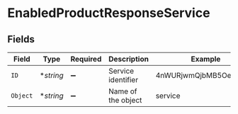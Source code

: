 # EnabledProductResponseService


## Fields

| Field                  | Type                   | Required               | Description            | Example                |
| ---------------------- | ---------------------- | ---------------------- | ---------------------- | ---------------------- |
| `ID`                   | **string*              | :heavy_minus_sign:     | Service identifier     | 4nWURjwmQjbMB5OefSM75i |
| `Object`               | **string*              | :heavy_minus_sign:     | Name of the object     | service                |